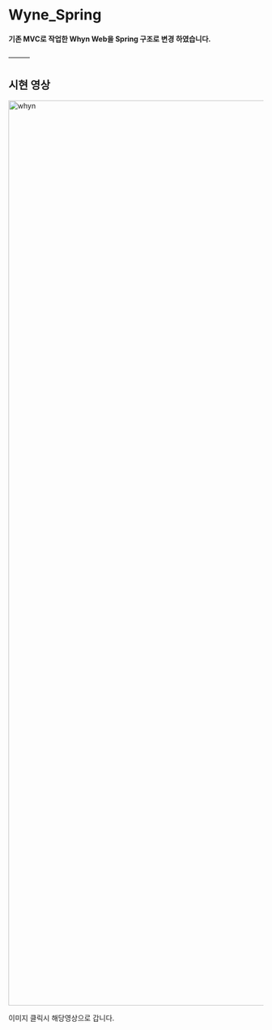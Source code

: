 # Wyne_Spring


#### 기존 MVC로 작업한 Whyn Web을 Spring 구조로 변경 하였습니다.


———

## 시현 영상
[<img width="1787" alt="whyn" src="https://user-images.githubusercontent.com/70096347/108584855-e84be800-7387-11eb-8321-4801f96ca8a6.png">](https://www.youtube.com/watch?v=APA3r63zcQU&feature=youtu.be)

이미지 클릭시 해당영상으로 갑니다.
